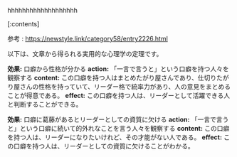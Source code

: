 

hhhhhhhhhhhhhhhhhhh
    
[:contents]

参考 : https://newstyle.link/category58/entry2226.html

以下は、文章から得られる実用的な心理学の定理です。

**効果:** 口癖から性格が分かる
**action:** 「一言で言うと」という口癖を持つ人々を観察する
**content:** この口癖を持つ人はまとめたがり屋さんであり、仕切りたがり屋さんの性格を持っていて、リーダー格で統率力があり、人の意見をまとめることが得意である。
**effect:** この口癖を持つ人は、リーダーとして活躍できる人と判断することができる。

**効果:** 口癖に葛藤があるとリーダーとしての資質に欠ける
**action:** 「一言で言うと」という口癖に続いて的外れなことを言う人々を観察する
**content:** この口癖を持つ人は、リーダーになりたいけれど、その才能がない人である。
**effect:** この口癖を持つ人は、リーダーとしての資質に欠けることがわかる。

    